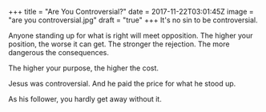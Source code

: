 +++
title = "Are You Controversial?"
date = 2017-11-22T03:01:45Z
image = "are you controversial.jpg"
draft = "true"
+++
It's no sin to be controversial.

Anyone standing up for what is right will meet opposition. The higher your position, the worse it can get. The stronger the rejection. The more dangerous the consequences.

The higher your purpose, the higher the cost.

Jesus was controversial. And he paid the price for what he stood up.

As his follower, you hardly get away without it.